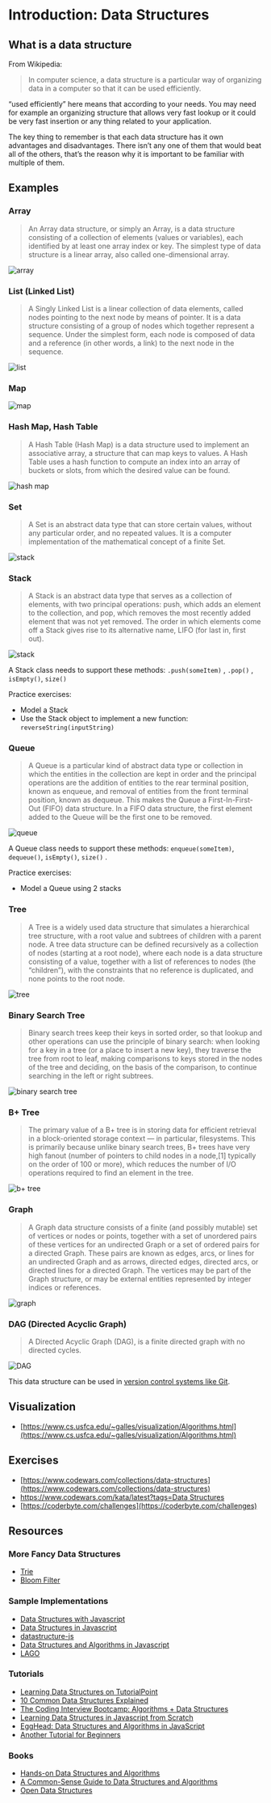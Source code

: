 # Introduction: Data Structures

## What is a data structure

From Wikipedia:

> In computer science, a data structure is a particular way of organizing data in a computer so that it can be used efficiently.

“used efficiently” here means that according to your needs. You may need for example an organizing structure that allows very fast lookup or it could be very fast insertion or any thing related to your application.

The key thing to remember is that each data structure has it own advantages and disadvantages. There isn’t any one of them that would beat all of the others, that’s the reason why it is important to be familiar with multiple of them.

## Examples

### Array

> An Array data structure, or simply an Array, is a data structure consisting of a collection of elements \(values or variables\), each identified by at least one array index or key. The simplest type of data structure is a linear array, also called one-dimensional array.

![array](../../.gitbook/assets/array.webp)

### List \(Linked List\)

> A Singly Linked List is a linear collection of data elements, called nodes pointing to the next node by means of pointer. It is a data structure consisting of a group of nodes which together represent a sequence. Under the simplest form, each node is composed of data and a reference \(in other words, a link\) to the next node in the sequence.

![list](../../.gitbook/assets/linked-list.png)

### Map

![map](../../.gitbook/assets/map.png)

### Hash Map, Hash Table

> A Hash Table \(Hash Map\) is a data structure used to implement an associative array, a structure that can map keys to values. A Hash Table uses a hash function to compute an index into an array of buckets or slots, from which the desired value can be found.

![hash map](../../.gitbook/assets/hash-map.png)

### Set

> A Set is an abstract data type that can store certain values, without any particular order, and no repeated values. It is a computer implementation of the mathematical concept of a finite Set.

![stack](../../.gitbook/assets/set.svg)

### Stack

> A Stack is an abstract data type that serves as a collection of elements, with two principal operations: push, which adds an element to the collection, and pop, which removes the most recently added element that was not yet removed. The order in which elements come off a Stack gives rise to its alternative name, LIFO \(for last in, first out\).

![stack](../../.gitbook/assets/stack.jpg)

A Stack class needs to support these methods: `.push(someItem)` , `.pop()` , `isEmpty()`, `size()`

Practice exercises:

* Model a Stack
* Use the Stack object to implement a new function: `reverseString(inputString)`

### Queue

> A Queue is a particular kind of abstract data type or collection in which the entities in the collection are kept in order and the principal operations are the addition of entities to the rear terminal position, known as enqueue, and removal of entities from the front terminal position, known as dequeue. This makes the Queue a First-In-First-Out \(FIFO\) data structure. In a FIFO data structure, the first element added to the Queue will be the first one to be removed.

![queue](../../.gitbook/assets/queue%20%281%29.jpg)

A Queue class needs to support these methods: `enqueue(someItem)`, `dequeue()`, `isEmpty()`, `size()` .

Practice exercises:

* Model a Queue using 2 stacks

### Tree

> A Tree is a widely used data structure that simulates a hierarchical tree structure, with a root value and subtrees of children with a parent node. A tree data structure can be defined recursively as a collection of nodes \(starting at a root node\), where each node is a data structure consisting of a value, together with a list of references to nodes \(the “children”\), with the constraints that no reference is duplicated, and none points to the root node.

![tree](../../.gitbook/assets/binary_tree.jpg)

### Binary Search Tree

> Binary search trees keep their keys in sorted order, so that lookup and other operations can use the principle of binary search: when looking for a key in a tree \(or a place to insert a new key\), they traverse the tree from root to leaf, making comparisons to keys stored in the nodes of the tree and deciding, on the basis of the comparison, to continue searching in the left or right subtrees.

![binary search tree](../../.gitbook/assets/binary_search_tree.jpg)

### B+ Tree

> The primary value of a B+ tree is in storing data for efficient retrieval in a block-oriented storage context — in particular, filesystems. This is primarily because unlike binary search trees, B+ trees have very high fanout \(number of pointers to child nodes in a node,\[1\] typically on the order of 100 or more\), which reduces the number of I/O operations required to find an element in the tree.

![b+ tree](../../.gitbook/assets/b_plus_tree.png)

### Graph

> A Graph data structure consists of a finite \(and possibly mutable\) set of vertices or nodes or points, together with a set of unordered pairs of these vertices for an undirected Graph or a set of ordered pairs for a directed Graph. These pairs are known as edges, arcs, or lines for an undirected Graph and as arrows, directed edges, directed arcs, or directed lines for a directed Graph. The vertices may be part of the Graph structure, or may be external entities represented by integer indices or references.

![graph](../../.gitbook/assets/graph.png)

### DAG \(Directed Acyclic Graph\)

> A Directed Acyclic Graph \(DAG\), is a finite directed graph with no directed cycles.

![DAG](../../.gitbook/assets/directed_acyclic_graph.png)

This data structure can be used in [version control systems like Git](http://ericsink.com/vcbe/html/directed_acyclic_graphs.html).

## Visualization

* [https://www.cs.usfca.edu/~galles/visualization/Algorithms.html](https://www.cs.usfca.edu/~galles/visualization/Algorithms.html)

## Exercises

* [https://www.codewars.com/collections/data-structures](https://www.codewars.com/collections/data-structures)
* [https://www.codewars.com/kata/latest?tags=Data Structures](https://www.codewars.com/kata/latest?tags=Data%20Structures)
* [https://coderbyte.com/challenges](https://coderbyte.com/challenges)

## Resources

### More Fancy Data Structures

* [Trie](http://blog.xebia.in/index.php/2015/09/28/applications-of-trie-data-structure/)
* [Bloom Filter](https://llimllib.github.io/bloomfilter-tutorial/)

### Sample Implementations

* [Data Structures with Javascript](https://www.codeproject.com/Articles/669131/Data-Structures-with-JavaScript)
* [Data Structures in Javascript](http://blog.benoitvallon.com/data-structures-in-javascript/data-structures-in-javascript/)
* [datastructure-js](https://github.com/eyas-ranjous/datastructures-js)
* [Data Structures and Algorithms in Javascript](https://github.com/trekhleb/javascript-algorithms)
* [LAGO](https://github.com/yangshun/lago)

### Tutorials

* [Learning Data Structures on TutorialPoint](https://www.tutorialspoint.com/data_structures_algorithms/index.htm)
* [10 Common Data Structures Explained](https://medium.freecodecamp.org/10-common-data-structures-explained-with-videos-exercises-aaff6c06fb2b)
* [The Coding Interview Bootcamp: Algorithms + Data Structures](https://www.udemy.com/coding-interview-bootcamp-algorithms-and-data-structure/)
* [Learning Data Structures in Javascript from Scratch](https://www.udemy.com/learning-data-structures-in-javascript-from-scratch/)
* [EggHead: Data Structures and Algorithms in JavaScript](https://egghead.io/courses/data-structures-and-algorithms-in-javascript)
* [Another Tutorial for Beginners](https://adrianmejia.com/categories/programming/data-structures-and-algorithms-dsa/)

### Books

* [Hands-on Data Structures and Algorithms](https://www.packtpub.com/web-development/hands-data-structures-and-algorithms-javascript)
* [A Common-Sense Guide to Data Structures and Algorithms](https://www.amazon.com/dp/1680502441/ref=sspa_dk_detail_1?psc=1&pd_rd_i=1680502441&pd_rd_wg=2c2iL&pd_rd_r=TX5YB31VZ0MQFYYNM5EX&pd_rd_w=gpv4H)
* [Open Data Structures](http://opendatastructures.org/)

